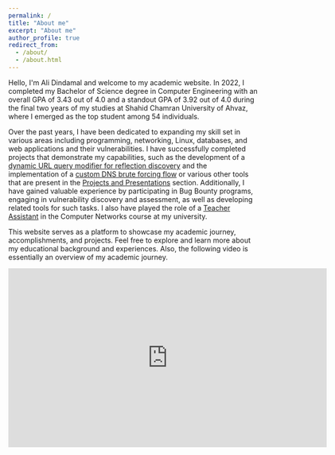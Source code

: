 ```yaml
---
permalink: /
title: "About me"
excerpt: "About me"
author_profile: true
redirect_from: 
  - /about/
  - /about.html
---
```

Hello, I'm Ali Dindamal and welcome to my academic website. In 2022, I completed my Bachelor of Science degree in Computer Engineering with an overall GPA of 3.43 out of 4.0 and a standout GPA of 3.92 out of 4.0 during the final two years of my studies at Shahid Chamran University of Ahvaz, where I emerged as the top student among 54 individuals.

Over the past years, I have been dedicated to expanding my skill set in various areas including programming, networking, Linux, databases, and web applications and their vulnerabilities. I have successfully completed projects that demonstrate my capabilities, such as the development of a [dynamic URL query modifier for reflection discovery](https://0xgwyn.github.io/posts/querymod/) and the implementation of a [custom DNS brute forcing flow](https://0xgwyn.github.io/posts/dnsbrute/) or various other tools that are present in the [Projects and Presentations](https://0xgwyn.github.io/year-archive) section. Additionally, I have gained valuable experience by participating in Bug Bounty programs, engaging in vulnerability discovery and assessment, as well as developing related tools for such tasks. I also have played the role of a [Teacher Assistant](https://0xgwyn.github.io/teaching/) in the Computer Networks course at my university.

This website serves as a platform to showcase my academic journey, accomplishments, and projects. Feel free to explore and learn more about my educational background and experiences. Also, the following video is essentially an overview of my academic journey.
<iframe width="640" height="360" src="https://github.com/0xGwyn/0xGwyn.github.io/assets/60668579/c2202fcc-46b8-451e-a88a-feb7345afd91" frameborder="0" allowfullscreen></iframe>

